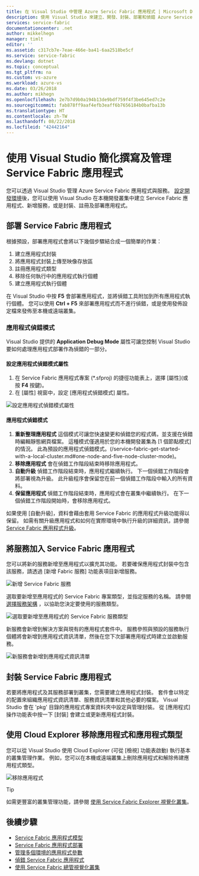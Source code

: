 ```yaml
---
title: 在 Visual Studio 中管理 Azure Servic Fabric 應用程式 | Microsoft Docs
description: 使用 Visual Studio 來建立、開發、封裝、部署和偵錯 Azure Service Fabric 應用程式和服務。
services: service-fabric
documentationcenter: .net
author: mikkelhegn
manager: timlt
editor: ''
ms.assetid: c317cb7e-7eae-466e-ba41-6aa2518be5cf
ms.service: service-fabric
ms.devlang: dotnet
ms.topic: conceptual
ms.tgt_pltfrm: na
ms.custom: vs-azure
ms.workload: azure-vs
ms.date: 03/26/2018
ms.author: mikhegn
ms.openlocfilehash: 2e7b7d9b0a194b13de9bdf759f4f3be645ed7c2e
ms.sourcegitcommit: fab878ff9aaf4efb3eaff6b7656184b0bafba13b
ms.translationtype: HT
ms.contentlocale: zh-TW
ms.lasthandoff: 08/22/2018
ms.locfileid: "42442164"
---
```

# <a name="use-visual-studio-to-simplify-writing-and-managing-your-service-fabric-applications"></a>使用 Visual Studio 簡化撰寫及管理 Service Fabric 應用程式
您可以透過 Visual Studio 管理 Azure Service Fabric 應用程式與服務。 [設定開發環境](service-fabric-get-started.md)後，您可以使用 Visual Studio 在本機開發叢集中建立 Service Fabric 應用程式、新增服務，或是封裝、註冊及部署應用程式。

## <a name="deploy-your-service-fabric-application"></a>部署 Service Fabric 應用程式
根據預設，部署應用程式會將以下幾個步驟結合成一個簡單的作業：

1. 建立應用程式封裝
2. 將應用程式封裝上傳至映像存放區
3. 註冊應用程式類型
4. 移除任何執行中的應用程式執行個體
5. 建立應用程式執行個體

在 Visual Studio 中按 **F5** 會部署應用程式，並將偵錯工具附加到所有應用程式執行個體。 您可以使用 **Ctrl + F5** 來部署應用程式而不進行偵錯，或是使用發佈設定檔來發佈至本機或遠端叢集。

### <a name="application-debug-mode"></a>應用程式偵錯模式
Visual Studio 提供的 **Application Debug Mode** 屬性可讓您控制 Visual Studio 要如何處理應用程式部署作為偵錯的一部分。

#### <a name="to-set-the-application-debug-mode-property"></a>設定應用程式偵錯模式屬性
1. 在 Service Fabric 應用程式專案 (*.sfproj) 的捷徑功能表上，選擇 [屬性]\(或按 **F4** 按鍵)。
2. 在 [屬性] 視窗中，設定 [應用程式偵錯模式] 屬性。

![設定應用程式偵錯模式屬性][debugmodeproperty]

#### <a name="application-debug-modes"></a>應用程式偵錯模式

1. **重新整理應用程式** 這個模式可讓您快速變更和偵錯您的程式碼，並支援在偵錯時編輯靜態網頁檔案。 這種模式僅適用於您的本機開發叢集為 [1 個節點模式] 的情況。 此為預設的應用程式偵錯模式。(/service-fabric-get-started-with-a-local-cluster.md#one-node-and-five-node-cluster-mode)。
2. **移除應用程式** 會在偵錯工作階段結束時移除應用程式。
3. **自動升級** 偵錯工作階段結束時，應用程式繼續執行。 下一個偵錯工作階段會將部署視為升級。 此升級程序會保留您在前一個偵錯工作階段中輸入的所有資料。
4. **保留應用程式** 偵錯工作階段結束時，應用程式會在叢集中繼續執行。 在下一個偵錯工作階段開始時，會移除應用程式。

如果使用 [自動升級]，資料會藉由套用 Service Fabric 的應用程式升級功能得以保留。 如需有關升級應用程式和如何在實際環境中執行升級的詳細資訊，請參閱 [Service Fabric 應用程式升級](service-fabric-application-upgrade.md)。

## <a name="add-a-service-to-your-service-fabric-application"></a>將服務加入 Service Fabric 應用程式
您可以將新的服務新增至應用程式以擴充其功能。 若要確保應用程式封裝中包含該服務，請透過 [新增 Fabric 服務]  功能表項目新增服務。

![新增 Service Fabric 服務][newservice]

選取要新增至應用程式的 Service Fabric 專案類型，並指定服務的名稱。  請參閱 [選擇服務架構](service-fabric-choose-framework.md) ，以協助您決定要使用的服務類型。

![選取要新增至應用程式的 Service Fabric 服務類型][addserviceproject]

新服務會新增到解決方案與現有的應用程式套件中。 服務參照與預設的服務執行個體將會新增到應用程式資訊清單，然後在您下次部署應用程式時建立並啟動服務。

![新服務會新增到應用程式資訊清單][newserviceapplicationmanifest]

## <a name="package-your-service-fabric-application"></a>封裝 Service Fabric 應用程式
若要將應用程式及其服務部署到叢集，您需要建立應用程式封裝。  套件會以特定的配置來組織應用程式資訊清單、服務資訊清單和其他必要的檔案。  Visual Studio 會在 'pkg' 目錄的應用程式專案資料夾中設定與管理封裝。  從 [應用程式] 操作功能表中按一下 [封裝] 會建立或更新應用程式封裝。

## <a name="remove-applications-and-application-types-using-cloud-explorer"></a>使用 Cloud Explorer 移除應用程式和應用程式類型
您可以從 Visual Studio 使用 Cloud Explorer (可從 [檢視]  功能表啟動) 執行基本的叢集管理作業。 例如，您可以在本機或遠端叢集上刪除應用程式和解除佈建應用程式類型。

![移除應用程式][removeapplication]

> [!TIP]
> 如需更豐富的叢集管理功能，請參閱 [使用 Service Fabric Explorer 視覺化叢集](service-fabric-visualizing-your-cluster.md)。
>
>

<!--Every topic should have next steps and links to the next logical set of content to keep the customer engaged-->
## <a name="next-steps"></a>後續步驟
* [Service Fabric 應用程式模型](service-fabric-application-model.md)
* [Service Fabric 應用程式部署](service-fabric-deploy-remove-applications.md)
* [管理多個環境的應用程式參數](service-fabric-manage-multiple-environment-app-configuration.md)
* [偵錯 Service Fabric 應用程式](service-fabric-debugging-your-application.md)
* [使用 Service Fabric 總管視覺化叢集](service-fabric-visualizing-your-cluster.md)

<!--Image references-->
[addserviceproject]:./media/service-fabric-manage-application-in-visual-studio/addserviceproject.png
[manageservicefabric]: ./media/service-fabric-manage-application-in-visual-studio/manageservicefabric.png
[newservice]:./media/service-fabric-manage-application-in-visual-studio/newservice.png
[newserviceapplicationmanifest]:./media/service-fabric-manage-application-in-visual-studio/newserviceapplicationmanifest.png
[debugmodeproperty]:./media/service-fabric-manage-application-in-visual-studio/debugmodeproperty.png
[removeapplication]:./media/service-fabric-manage-application-in-visual-studio/removeapplication.png